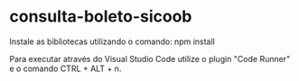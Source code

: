# consulta-boleto-sicoob

Instale as bibliotecas utilizando o comando: npm install

Para executar através do Visual Studio Code utilize o plugin "Code Runner" e o comando CTRL + ALT + n.

